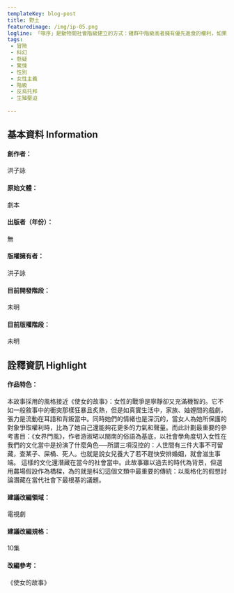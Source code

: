 ```yaml
---
templateKey: blog-post
title: 野土
featuredimage: /img/ip-05.png
logline: 「啄序」是動物間社會階級建立的方式：雞群中階級高者擁有優先進食的權利，如果弱勢個體先吃了食物，便會被團體中的其他雞隻啄咬警告。月霞從十數年前嫁來林家做童養媳開始，每天都會看顧著眼前的這畝田。她本該如這片稻浪一樣生養不息，然而就在今天早上，她得知自己未成婚的丈夫榮年失蹤了。
tags: 
 - 冒險
 - 科幻
 - 懸疑
 - 驚悚
 - 性別
 - 女性主義
 - 階級
 - 反烏托邦
 - 生殖壓迫
 
---
```

 
## 基本資料 Information
 
#### 創作者：
洪子詠
#### 原始文體：
劇本
#### 出版者（年份）：
無
#### 版權擁有者：
洪子詠
#### 目前開發階段：
未明
#### 目前版權階段：
未明

## 詮釋資訊 Highlight

#### 作品特色：
本故事採用的風格接近《使女的故事》：女性的戰爭是寧靜卻又充滿機智的。它不如一般敘事中的衝突那樣狂暴且炙熱，但是如真實生活中，家族、妯娌間的戲劇，張力是流動在耳語和背叛當中。同時她們的情緒也是深沉的，當女人為她所保護的對象爭取權利時，比為了她自己還能夠花更多的力氣和聲量。而此計劃最重要的參考書目：《女界門風》，作者游淑珺以閩南的俗語為基底，以社會學角度切入女性在我們的文化當中是扮演了什麼角色──所謂三項沒控的：人世間有三件大事不可留藏，查某子、屎桶、死人。也就是說女兒養大了若不趕快安排婚姻，就會滋生事端。
這樣的文化還潛藏在當今的社會當中。此故事雖以過去的時代為背景，但選用農場假設作為橋樑，為的就是科幻這個文類中最重要的傳統：以風格化的假想討論潛藏在當代社會下最根基的議題。
 
#### 建議改編領域：
電視劇
#### 建議改編規格：
10集
#### 改編參考：
《使女的故事》

